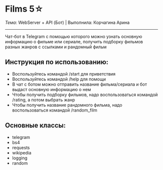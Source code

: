 # Films 5☆

*Тема*: WebServer + API (Бот) |
Выполнила: Корчагина Арина

 ---
 Чат-бот в Telegram с помощью которого можно узнать основную информацию о фильме или сериале, получить подборку фильмов разных жанров с ссылками и рандомный фильм
 
 ## Инструкция по использованию:
- Воспользуйтесь командой /start для приветствия
- Воспользуйтесь командой /help для помощи
- В чат с ботом можно отправить название фильма/сериала и бот выдаст основную информацию о нем
- Чтобы получить подборку фильмов, надо воспользоваться командой /rating, а потом выбрать жанр
- Чтобы получить название рандомного фильма, надо воспользоваться командой /random_film
## Основные классы:
- telegram
- bs4
- requests
- wikipedia
- logging
- random
 
